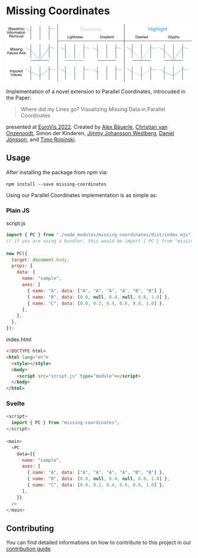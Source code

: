 # Missing Coordinates

![Teaser Image](https://github.com/Sparkier/Missing-Coordinates/blob/70e6d731444b108e6bff597dac0cbbb15271d211/.github/readme_pictures/teaser.png)

Implementation of a novel extension to Parallel Coordinates, introcuded in the Paper:

> Where did my Lines go? Visualizing Missing Data in Parallel Coordinates

presented at [EuroVis 2022](https://conferences.eg.org/eurovis2022/). Created by [Alex Bäuerle](https://a13x.io/), [Christian van Onzenoodt](https://onze.io/), Simon der Kinderen, [Jimmy Johansson Westberg](https://liu.se/en/employee/jimjo94), [Daniel Jönsson](https://liu.se/en/employee/danjo37), and [Timo Ropinski](https://viscom.uni-ulm.de/members/timo-ropinski/).

## Usage

After installing the package from npm via:

`npm install --save missing-coordinates`

Using our Parallel Coordinates implementation is as simple as:

### Plain JS

script.js

```javascript
import { PC } from "./node_modules/missing-coordinates/dist/index.mjs";
// if you are using a bundler, this would be import { PC } from "missing-coordinates";

new PC({
  target: document.body,
  props: {
    data: {
      name: "sample",
      axes: [
        { name: "A", data: ["A", "A", "A", "A", "B", "B"] },
        { name: "B", data: [0.0, null, 0.4, null, 0.8, 1.0] },
        { name: "C", data: [0.0, 0.2, 0.4, 0.6, 0.8, 1.0] },
      ],
    },
  },
});
```

index.html

```html
<!DOCTYPE html>
<html lang="en">
  <style></style>
  <body>
    <script src="script.js" type="module"></script>
  </body>
</html>
```

### Svelte

```javascript
<script>
  import { PC } from "missing-coordinates";
</script>

<main>
  <PC
    data={{
      name: "sample",
      axes: [
        { name: "A", data: ["A", "A", "A", "A", "B", "B"] },
        { name: "B", data: [0.0, null, 0.4, null, 0.8, 1.0] },
        { name: "C", data: [0.0, 0.2, 0.4, 0.6, 0.8, 1.0] },
      ],
    }}
  />
</main>
```

## Contributing

You can find detailed informations on how to contribute to this project in our [contribution guide](https://github.com/Sparkier/Missing-Coordinates/blob/main/CONTRIBUTING.md).
